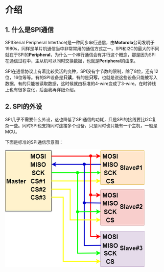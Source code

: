 # 介绍

## 1. 什么是SPI通信

SPI(Serial Peripheral Interface)是一种同步串行通信，由**Motorola**公司发明于1980s，同样是单片机通信当中非常常用的通信方式之一。SPI和I2C的最大的不同就在于SPI的**Peripheral**，为什么一个串行通信会有并行这个概念，那是因为SPI在通信过程中，主从机可以同时交换数据，也就是**Peripheral**的由来。

SPI在通信协议上有着比较灵活的变种，SPI没有字节数的限制，除了8位，还有12位，16位等等。有的SPI设备是**只读**，有的是**只写**，也就是说这些设备只能被写入数据，有的只能被读取数据，这时候就由标准的4-wire变成了3-wire。在时钟线上也有很多变化，后面我再详细介绍。

## 2. SPI的外设

SPI几乎不需要什么外设，这也降低了SPI通信的功耗，只是SPI的接线要比I2C复杂一些。同时SPI也支持同时连接多个设备，只是同时也只能有一个主机，一般是MCU。

下面是标准的SPI通信示意图：

![SPI Bus](../../../../images/通信专题/串行通信/SPI/3.4.0-1.png)